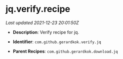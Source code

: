 # jq.verify.recipe

_Last updated 2021-12-23 20:01:50Z_

- **Description**: Verify recipe for jq.

- **Identifier**: `com.github.gerardkok.verify.jq`

- **Parent Recipes**: `com.github.gerardkok.download.jq`
